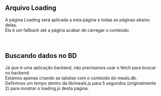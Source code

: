 ## Arquivo Loading
A página Loading será aplicada a esta página e todas as páginas abaixo delas.<br>
Ela é um fallback até a página acabar de carregar o conteúdo.<br>
<br><br>
## Buscando dados no BD
Já que é uma aplicação backend, não precisamos usar o fetch para buscar no backend.<br>
Estamos apenas criando as tabelas com o conteúdo do meals.db.<br>
Definimos um tempo dentro da lib/meals.js para 5 segundos (originalmente 2) para mostrar o loading.js desta página.<br>